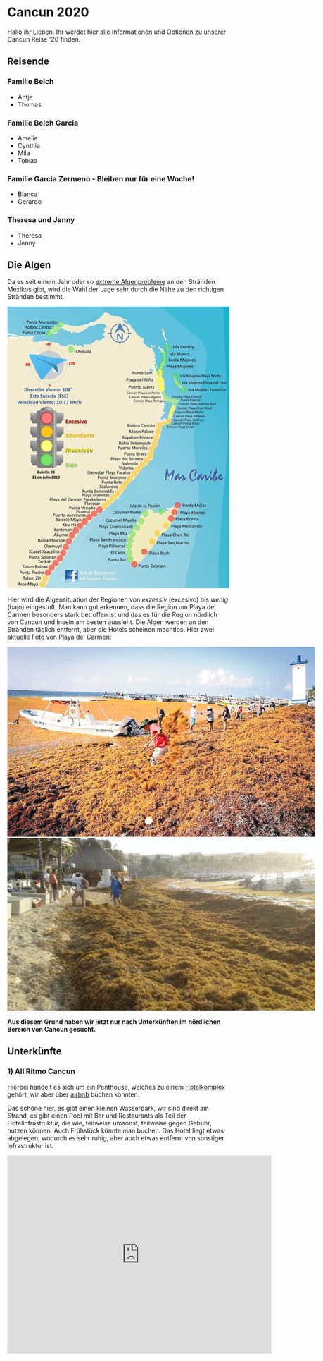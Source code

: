# Cancun 2020

Hallo ihr Lieben. Ihr werdet hier alle Informationen und Optionen zu unserer Cancun Reise '20 finden.

## Reisende

### Familie Belch

- Antje
- Thomas

### Familie Belch Garcia

- Amelie
- Cynthia
- Mila
- Tobias

### Familie Garcia Zermeno - **Bleiben nur für eine Woche!**

- Blanca
- Gerardo

### Theresa und Jenny

- Theresa
- Jenny

## Die Algen

Da es seit einem Jahr oder so [extreme Algenprobleme](https://www.nzz.ch/international/mexikos-traumstraende-unter-algen-begraben-ld.1495719) an den Stränden Mexikos gibt, wird die Wahl der Lage sehr durch die Nähe zu den richtigen Stränden bestimmt.

![Cancun Strände Algen Status](./images/algae-state.jpg "Algen Status")

Hier wird die Algensituation der Regionen von _exzessiv_ (excesivo) bis _wenig_ (bajo) eingestuft. Man kann gut erkennen, dass die Region um Playa del Carmen besonders stark betroffen ist und das es für die Region nördlich von Cancun und Inseln am besten aussieht. Die Algen werden an den Stränden täglich entfernt, aber die Hotels scheinen machtlos. Hier zwei aktuelle Foto von Playa del Carmen:

<div>
  <img src="./images/algae-playa-del-carmen-1.jpg" style="max-width:700px" />
  <img src="./images/algae-playa-del-carmen-2.jpg" style="max-width:700px" />
</div>

**Aus diesem Grund haben wir jetzt nur nach Unterkünften im nördlichen Bereich von Cancun gesucht.**

## Unterkünfte

### 1) All Ritmo Cancun

Hierbei handelt es sich um ein Penthouse, welches zu einem [Hotelkomplex](https://www.allritmocancun.com/en/galeria/) gehört, wir aber über [airbnb](https://www.airbnb.de/rooms/30560817?location=Canc%C3%BAn%2C%20Mexiko&adults=10&children=2&check_in=2020-02-29&check_out=2020-03-13&source_impression_id=p3_1564205798_WGMMT0FXvskewmMB&guests=12&sl_alternate_dates_exclusion=true) buchen könnten.

Das schöne hier, es gibt einen kleinen Wasserpark, wir sind direkt am Strand, es gibt einen Pool mit Bar und Restaurants als Teil der Hotelinfrastruktur, die wie, teilweise umsonst, teilweise gegen Gebühr, nutzen können. Auch Frühstück könnte man buchen. Das Hotel liegt etwas abgelegen, wodurch es sehr ruhig, aber auch etwas entfernt von sonstiger Infrastruktur ist.

<iframe src="https://www.google.com/maps/embed?pb=!1m18!1m12!1m3!1d17858.76091683894!2d-86.81014806025395!3d21.199598732588495!2m3!1f0!2f0!3f0!3m2!1i1024!2i768!4f13.1!3m3!1m2!1s0x8f4c2ea1327c8be1%3A0xd1b342cc46d2e85e!2sAll+Ritmo+Cancun+Resort+%26+Waterpark!5e1!3m2!1sde!2sde!4v1564213179661!5m2!1sde!2sde" width="600" height="450" frameborder="0" style="border:0" allowfullscreen></iframe>
